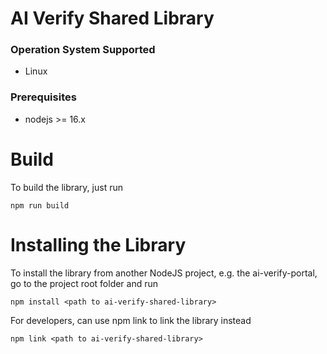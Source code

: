 # AI Verify Shared Library

### Operation System Supported
- Linux

### Prerequisites

- nodejs >= 16.x

# Build

To build the library, just run
```
npm run build
```

# Installing the Library

To install the library from another NodeJS project, e.g. the ai-verify-portal, go to the project root folder and run
```
npm install <path to ai-verify-shared-library>
```

For developers, can use npm link to link the library instead
```
npm link <path to ai-verify-shared-library>
```
